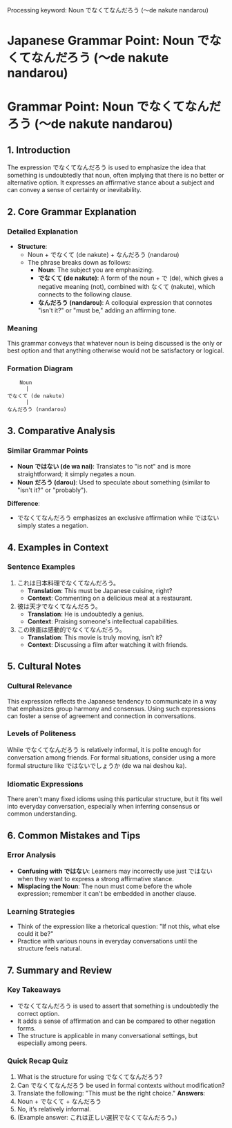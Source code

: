 Processing keyword: Noun でなくてなんだろう (〜de nakute nandarou)
# Japanese Grammar Point: Noun でなくてなんだろう (〜de nakute nandarou)
# Grammar Point: Noun でなくてなんだろう (〜de nakute nandarou)
## 1. Introduction
The expression でなくてなんだろう is used to emphasize the idea that something is undoubtedly that noun, often implying that there is no better or alternative option. It expresses an affirmative stance about a subject and can convey a sense of certainty or inevitability.
## 2. Core Grammar Explanation
### Detailed Explanation
- **Structure**: 
    - Noun + でなくて (de nakute) + なんだろう (nandarou)
    - The phrase breaks down as follows:
        - **Noun**: The subject you are emphasizing.
        - **でなくて (de nakute)**: A form of the noun + で (de), which gives a negative meaning (not), combined with なくて (nakute), which connects to the following clause.
        - **なんだろう (nandarou)**: A colloquial expression that connotes "isn't it?" or "must be," adding an affirming tone.
### Meaning
This grammar conveys that whatever noun is being discussed is the only or best option and that anything otherwise would not be satisfactory or logical.
### Formation Diagram
```
    Noun
      |
でなくて (de nakute)
      |
なんだろう (nandarou)
```
## 3. Comparative Analysis
### Similar Grammar Points
- **Noun ではない (de wa nai)**: Translates to "is not" and is more straightforward; it simply negates a noun.
- **Noun だろう (darou)**: Used to speculate about something (similar to "isn't it?" or "probably").
  
**Difference**:
- でなくてなんだろう emphasizes an exclusive affirmation while ではない simply states a negation.
## 4. Examples in Context
### Sentence Examples
1. これは日本料理でなくてなんだろう。
   - **Translation**: This must be Japanese cuisine, right?
   - **Context**: Commenting on a delicious meal at a restaurant.
2. 彼は天才でなくてなんだろう。
   - **Translation**: He is undoubtedly a genius.
   - **Context**: Praising someone's intellectual capabilities.
3. この映画は感動的でなくてなんだろう。
   - **Translation**: This movie is truly moving, isn’t it?
   - **Context**: Discussing a film after watching it with friends.
## 5. Cultural Notes
### Cultural Relevance
This expression reflects the Japanese tendency to communicate in a way that emphasizes group harmony and consensus. Using such expressions can foster a sense of agreement and connection in conversations.
### Levels of Politeness
While でなくてなんだろう is relatively informal, it is polite enough for conversation among friends. For formal situations, consider using a more formal structure like ではないでしょうか (de wa nai deshou ka).
### Idiomatic Expressions
There aren't many fixed idioms using this particular structure, but it fits well into everyday conversation, especially when inferring consensus or common understanding.
## 6. Common Mistakes and Tips
### Error Analysis
- **Confusing with ではない**: Learners may incorrectly use just ではない when they want to express a strong affirmative stance.
- **Misplacing the Noun**: The noun must come before the whole expression; remember it can't be embedded in another clause.
### Learning Strategies
- Think of the expression like a rhetorical question: "If not this, what else could it be?"
- Practice with various nouns in everyday conversations until the structure feels natural.
## 7. Summary and Review
### Key Takeaways
- でなくてなんだろう is used to assert that something is undoubtedly the correct option.
- It adds a sense of affirmation and can be compared to other negation forms.
- The structure is applicable in many conversational settings, but especially among peers.
### Quick Recap Quiz
1. What is the structure for using でなくてなんだろう?
2. Can でなくてなんだろう be used in formal contexts without modification?
3. Translate the following: "This must be the right choice."
**Answers**:
1. Noun + でなくて + なんだろう
2. No, it’s relatively informal.
3. (Example answer: これは正しい選択でなくてなんだろう。)
